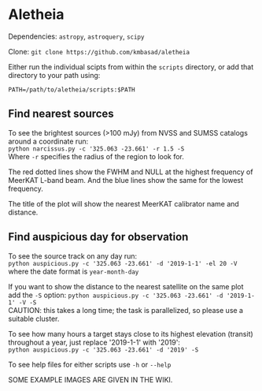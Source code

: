 # Aletheia

Dependencies: `astropy`, `astroquery`, `scipy`

Clone: `git clone https://github.com/kmbasad/aletheia`  

Either run the individual scipts from within the `scripts` directory, or add that directory to your path using:

`PATH=/path/to/aletheia/scripts:$PATH`

## Find nearest sources

To see the brightest sources (>100 mJy) from NVSS and SUMSS catalogs around a coordinate run:  
`python narcissus.py -c '325.063 -23.661' -r 1.5 -S`  
Where `-r` specifies the radius of the region to look for.  

The red dotted lines show the FWHM and NULL at the highest frequency of MeerKAT L-band beam. And the blue lines show the same for the lowest frequency.  

The title of the plot will show the nearest MeerKAT calibrator name and distance.

## Find auspicious day for observation

To see the source track on any day run:  
`python auspicious.py -c '325.063 -23.661' -d '2019-1-1' -el 20 -V`  
where the date format is `year-month-day`

If you want to show the distance to the nearest satellite on the same plot add the `-S` option:
`python auspicious.py -c '325.063 -23.661' -d '2019-1-1' -V -S`  
CAUTION: this takes a long time; the task is parallelized, so please use a suitable cluster.

To see how many hours a target stays close to its highest elevation (transit) throughout a year, just replace '2019-1-1' with '2019':  
`python auspicious.py -c '325.063 -23.661' -d '2019' -S`  

To see help files for either scripts use `-h` or `--help`

SOME EXAMPLE IMAGES ARE GIVEN IN THE WIKI.
